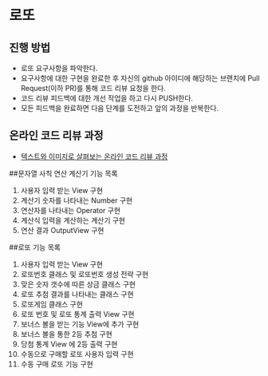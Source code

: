 # 로또
## 진행 방법
* 로또 요구사항을 파악한다.
* 요구사항에 대한 구현을 완료한 후 자신의 github 아이디에 해당하는 브랜치에 Pull Request(이하 PR)를 통해 코드 리뷰 요청을 한다.
* 코드 리뷰 피드백에 대한 개선 작업을 하고 다시 PUSH한다.
* 모든 피드백을 완료하면 다음 단계를 도전하고 앞의 과정을 반복한다.

## 온라인 코드 리뷰 과정
* [텍스트와 이미지로 살펴보는 온라인 코드 리뷰 과정](https://github.com/next-step/nextstep-docs/tree/master/codereview)

##문자열 사칙 연산 계산기 기능 목록
1. 사용자 입력 받는 View 구현
2. 계산기 숫자를 나타내는 Number 구현
3. 연산자를 나타내는 Operator 구현
4. 계산식 입력을 계산하는 계산기 구현
5. 연산 결과 OutputView 구현

##로또 기능 목록
1. 사용자 입력 받는 View 구현
2. 로또번호 클래스 및 로또번호 생성 전략 구현
3. 맞은 숫자 갯수에 따른 상금 클래스 구현
4. 로또 추첨 결과를 나타내는 클래스 구현
5. 로또게임 클래스 구현
6. 로또 번호 및 로또 통계 출력 View 구현
7. 보너스 볼을 받는 기능 View에 추가 구현
8. 보너스 볼을 통한 2등 추첨 구현
9. 당첨 통계 View 에 2등 출력 구현
10. 수동으로 구매할 로또 사용자 입력 구현
11. 수동 구매 로또 기능 구현